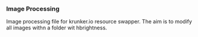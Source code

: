 ### Image Processing
Image processing file for krunker.io resource swapper. The aim is to modify all images withn a folder wit hbrightness. 